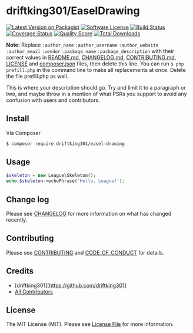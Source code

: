 # driftking301/EaselDrawing

[![Latest Version on Packagist][ico-version]][link-packagist]
[![Software License][ico-license]](LICENSE)
[![Build Status][ico-travis]][link-travis]
[![Coverage Status][ico-scrutinizer]][link-scrutinizer]
[![Quality Score][ico-code-quality]][link-code-quality]
[![Total Downloads][ico-downloads]][link-downloads]

**Note:** Replace ```:author_name``` ```:author_username``` ```:author_website``` ```:author_email``` ```:vendor``` ```:package_name``` ```:package_description``` with their correct values in [README.md](README.md), [CHANGELOG.md](CHANGELOG.md), [CONTRIBUTING.md](CONTRIBUTING.md), [LICENSE](LICENSE) and [composer.json](composer.json) files, then delete this line. You can run `$ php prefill.php` in the command line to make all replacements at once. Delete the file prefill.php as well.

This is where your description should go. Try and limit it to a paragraph or two, and maybe throw in a mention of what
PSRs you support to avoid any confusion with users and contributors.


## Install

Via Composer

``` bash
$ composer require driftking301/easel-drawing
```

## Usage

``` php
$skeleton = new League\Skeleton();
echo $skeleton->echoPhrase('Hello, League!');
```

## Change log

Please see [CHANGELOG](CHANGELOG.md) for more information on what has changed recently.


## Contributing

Please see [CONTRIBUTING](CONTRIBUTING.md) and [CODE_OF_CONDUCT](CODE_OF_CONDUCT.md) for details.

## Credits

- [driftking301][https://github.com/driftking301]
- [All Contributors][link-contributors]

## License

The MIT License (MIT). Please see [License File](LICENSE) for more information.


[ico-version]: https://img.shields.io/packagist/driftking301/easel-drawing.svg?style=flat-square
[ico-license]: https://img.shields.io/badge/license-MIT-brightgreen.svg?style=flat-square
[ico-travis]: https://img.shields.io/travis/driftking301/EaselDrawing/master.svg?style=flat-square
[ico-scrutinizer]: https://img.shields.io/scrutinizer/coverage/g/driftking301/EaselDrawing.svg?style=flat-square
[ico-code-quality]: https://img.shields.io/scrutinizer/g/driftking301/EaselDrawing.svg?style=flat-square
[ico-downloads]: https://img.shields.io/packagist/dt/driftking301/easel-drawing.svg?style=flat-square

[link-packagist]: https://packagist.org/packages/driftking301/easel-drawing
[link-travis]: https://travis-ci.org/driftking301/EaselDrawing
[link-scrutinizer]: https://scrutinizer-ci.com/g/driftking301/EaselDrawing/code-structure
[link-code-quality]: https://scrutinizer-ci.com/g/driftking301/EaselDrawing/
[link-downloads]: https://packagist.org/packages/driftking301/easel-drawing
[link-author]: https://github.com/driftking301
[link-contributors]: ../../contributors
